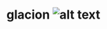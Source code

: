 # glacion ![alt text](https://raw.githubusercontent.com/maxIrvine/glacion/images/glacion-tie-favicon.png)

